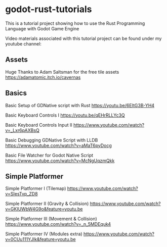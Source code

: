 # godot-rust-tutorials
This is a tutorial project showing how to use the Rust Programming Language with Godot Game Engine

Video materials associated with this tutorial project can be found under my youtube channel:

## Assets

Huge Thanks to Adam Saltsman for the free tile assets
https://adamatomic.itch.io/cavernas

## Basics

Basic Setup of GDNative script with Rust 
https://youtu.be/6EItG3B-YH4

Basic Keyboard Controls I
https://youtu.be/qEHrRLLYc3Q

Basic Keyboard Controls Input II
https://www.youtube.com/watch?v=_Lxr6pAXBsQ

Basic Debugging GDNative Script with LLDB
https://www.youtube.com/watch?v=aMaT6pyDocg

Basic File Watcher for Godot Native Script
https://www.youtube.com/watch?v=McNgUqzmQkk

## Simple Platformer

Simple Platformer I (Tilemap)
https://www.youtube.com/watch?v=SIesTvp_ZD8

Simple Platformer II (Gravity & Collision)
https://www.youtube.com/watch?v=GKIUWbW4G9o&feature=youtu.be

Simple Platformer III (Movement & Collision)
https://www.youtube.com/watch?v=_n_5MDEquk4

Simple Platformer IV (Modules extra)
https://www.youtube.com/watch?v=0CUu111YJIk&feature=youtu.be
